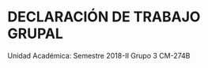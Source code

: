 # DECLARACIÓN DE TRABAJO GRUPAL
Unidad Académica:                                   Semestre 2018-II
Grupo 3 CM-274B
